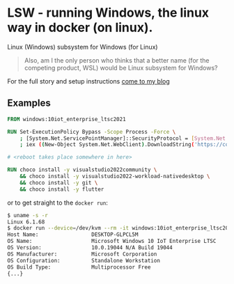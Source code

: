# LSW - running Windows, the linux way in docker (on linux).

Linux (Windows) subsystem for Windows (for Linux)

> Also, am I the only person who thinks that a better name (for the competing product, WSL) would be Linux subsystem for Windows?

For the full story and setup instructions [come to my blog](http://localhost:1313/p/linux-subsystem-for-windows/)

## Examples

```dockerfile
FROM windows:10iot_enterprise_ltsc2021

RUN Set-ExecutionPolicy Bypass -Scope Process -Force \
    ; [System.Net.ServicePointManager]::SecurityProtocol = [System.Net.ServicePointManager]::SecurityProtocol -bor 3072 \
    ; iex ((New-Object System.Net.WebClient).DownloadString('https://community.chocolatey.org/install.ps1'))

# <reboot takes place somewhere in here>

RUN choco install -y visualstudio2022community \
    && choco install -y visualstudio2022-workload-nativedesktop \
    && choco install -y git \
    && choco install -y flutter
```

or to get straight to the `docker run`:

```bash
$ uname -s -r
Linux 6.1.68
$ docker run --device=/dev/kvm --rm -it windows:10iot_enterprise_ltsc2021 systeminfo
Host Name:                 DESKTOP-GLPCL5M
OS Name:                   Microsoft Windows 10 IoT Enterprise LTSC
OS Version:                10.0.19044 N/A Build 19044
OS Manufacturer:           Microsoft Corporation
OS Configuration:          Standalone Workstation
OS Build Type:             Multiprocessor Free
{...}
```

